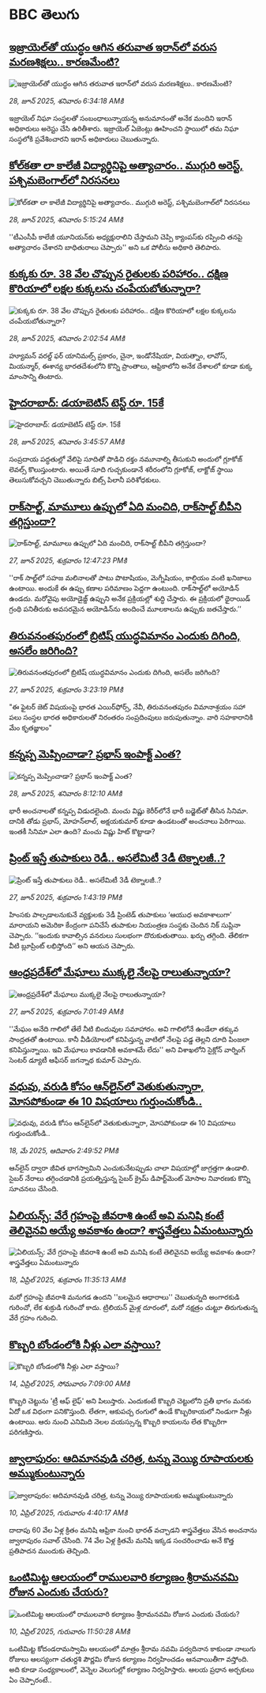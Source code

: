 # BBC తెలుగు## [ఇజ్రాయెల్‌తో యుద్ధం ఆగిన తరువాత ఇరాన్‌లో వరుస మరణశిక్షలు.. కారణమేంటి?](https://www.bbc.com/telugu/articles/cq53w1yp18vo?at_campaign=githubrss)![ఇజ్రాయెల్‌తో యుద్ధం ఆగిన తరువాత ఇరాన్‌లో వరుస మరణశిక్షలు.. కారణమేంటి?](https://ichef.bbci.co.uk/ace/ws/240/cpsprodpb/1af7/live/1d8f7b40-53d4-11f0-bea6-d3a7d9cadd4d.jpg)_28, జూన్ 2025, శనివారం 6:34:18 AMకి_ఇజ్రాయెల్ నిఘా సంస్థలతో సంబంధాలున్నాయన్న అనుమానంతో అనేక మందిని ఇరాన్ అధికారులు అరెస్టు చేసి ఉరితీశారు.
ఇజ్రాయెల్ ఏజెంట్లు ఊహించని స్థాయిలో తమ నిఘా సంస్థలోకి ప్రవేశించారని ఇరాన్ అధికారులు చెబుతున్నారు.## [కోల్‌కతా లా కాలేజీ విద్యార్థినిపై అత్యాచారం.. ముగ్గురి అరెస్ట్, పశ్చిమబెంగాల్‌లో నిరసనలు](https://www.bbc.com/telugu/articles/c1jwxy22p94o?at_campaign=githubrss)![కోల్‌కతా లా కాలేజీ విద్యార్థినిపై అత్యాచారం.. ముగ్గురి అరెస్ట్, పశ్చిమబెంగాల్‌లో నిరసనలు](https://ichef.bbci.co.uk/ace/ws/240/cpsprodpb/fd10/live/13263000-53d3-11f0-a2ff-17a82c2e8bc4.jpg)_28, జూన్ 2025, శనివారం 5:15:24 AMకి_''టీఎంసీపీ కాలేజీ యూనియన్‌కు అధ్యక్షురాలిని చేస్తామని చెప్పి క్యాంపస్‌కు రప్పించి తనపై అత్యాచారం చేశారని బాధితురాలు చెప్పారు'' అని ఒక పోలీసు అధికారి తెలిపారు.## [కుక్కకు రూ. 38 వేల చొప్పున రైతులకు పరిహారం.. దక్షిణ కొరియాలో లక్షల కుక్కలను చంపేయబోతున్నారా?](https://www.bbc.com/telugu/articles/c939kzdp7wwo?at_campaign=githubrss)![కుక్కకు రూ. 38 వేల చొప్పున రైతులకు పరిహారం.. దక్షిణ కొరియాలో లక్షల కుక్కలను చంపేయబోతున్నారా?](https://ichef.bbci.co.uk/ace/ws/240/cpsprodpb/bb6d/live/814b54b0-52a3-11f0-a2ff-17a82c2e8bc4.jpg)_28, జూన్ 2025, శనివారం 2:02:54 AMకి_హ్యూమన్ వరల్డ్ ఫర్ యానిమల్స్ ప్రకారం, చైనా, ఇండోనేషియా, వియత్నాం, లావోస్, మియన్మార్, ఈశాన్య భారతదేశంలోని కొన్ని ప్రాంతాలు, ఆఫ్రికాలోని అనేక దేశాలలో కూడా కుక్క మాంసాన్ని తింటారు.## [హైదరాబాద్: డయాబెటిస్ టెస్ట్ రూ. 15కే ](https://www.bbc.com/telugu/articles/clyl5770krwo?at_campaign=githubrss)![హైదరాబాద్: డయాబెటిస్ టెస్ట్ రూ. 15కే ](https://ichef.bbci.co.uk/ace/ws/240/cpsprodpb/60d5/live/6024fe00-53d2-11f0-ba89-c9ba097d254d.jpg)_28, జూన్ 2025, శనివారం 3:45:57 AMకి_సంప్రదాయ పద్ధతుల్లో వేలిపై సూదితో పొడిచి రక్తం నమూనాల్ని తీసుకుని అందులో గ్లూకోజ్ లెవల్స్ కొలుస్తుంటారు. అయితే సూది గుచ్చకుండానే శరీరంలోని గ్లూకోజ్, లాక్టోజ్ స్థాయి తెలుసుకోవచ్చని చెబుతున్నారు బిట్స్ పిలానీ పరిశోధకులు.## [రాక్‌సాల్ట్, మామూలు ఉప్పులో ఏది మంచిది, రాక్‌సాల్ట్ బీపీని తగ్గిస్తుందా?](https://www.bbc.com/telugu/articles/c7vrzz01jzzo?at_campaign=githubrss)![రాక్‌సాల్ట్, మామూలు ఉప్పులో ఏది మంచిది, రాక్‌సాల్ట్ బీపీని తగ్గిస్తుందా?](https://ichef.bbci.co.uk/ace/ws/240/cpsprodpb/b8e8/live/43330220-5354-11f0-8b68-bb939ed7a4d9.jpg)_27, జూన్ 2025, శుక్రవారం 12:47:23 PMకి_''రాక్ సాల్ట్‌లో సహజ మలినాలతో పాటు పొటాషియం, మెగ్నీషియం, కాల్షియం వంటి ఖనిజాలు ఉంటాయి. అందుకే ఈ ఉప్పు కణాల పరిమాణం పెద్దగా ఉంటుంది. రాక్‌సాల్ట్‌లో అయోడిన్‌ ఉండదు. మరోవైపు అయోడైజ్డ్ ఉప్పుని అనేక ప్రక్రియల్లో శుద్ధి చేస్తారు. ఈ ప్రక్రియలో థైరాయిడ్ గ్రంథి పనితీరుకు అవసరమైన అయోడిన్‌ను అందించే మూలకాలను ఉప్పుకు జతచేస్తారు.’’## [తిరువనంతపురంలో బ్రిటిష్ యుద్ధవిమానం ఎందుకు దిగింది, అసలేం జరిగింది? ](https://www.bbc.com/telugu/articles/cp8mv91lgv4o?at_campaign=githubrss)![తిరువనంతపురంలో బ్రిటిష్ యుద్ధవిమానం ఎందుకు దిగింది, అసలేం జరిగింది? ](https://ichef.bbci.co.uk/ace/ws/240/cpsprodpb/e76e/live/e7dea570-5351-11f0-8485-7bd50fa63665.jpg)_27, జూన్ 2025, శుక్రవారం 3:23:19 PMకి_"ఈ ఫైటర్ జెట్ విషయంపై భారత ఎయిర్‌ఫోర్స్, నేవీ, తిరువనంతపురం విమానాశ్రయం సహా పలు సంస్థల భారత అధికారులతో నిరంతరం సంప్రదింపులు జరుపుతున్నాం. వారి సహకారానికి మేం కృతజ్ఞులం"## [కన్నప్ప మెప్పించాడా? ప్రభాస్ ఇంపాక్ట్ ఎంత?](https://www.bbc.com/telugu/articles/cgrxgvkwneqo?at_campaign=githubrss)![కన్నప్ప మెప్పించాడా? ప్రభాస్ ఇంపాక్ట్ ఎంత?](https://ichef.bbci.co.uk/ace/ws/240/cpsprodpb/0c62/live/beca5440-53f1-11f0-a2ff-17a82c2e8bc4.jpg)_28, జూన్ 2025, శనివారం 8:12:10 AMకి_భారీ అంచ‌నాల‌తో క‌న్న‌ప్ప విడుద‌లైంది. మంచు విష్ణు కెరీర్‌లోనే భారీ బ‌డ్జెట్‌తో తీసిన సినిమా. దానికి తోడు ప్ర‌భాస్‌, మోహ‌న్‌లాల్‌, అక్ష‌యకుమార్ కూడా ఉండ‌టంతో అంచనాలు పెరిగాయి. ఇంతకీ సినిమా ఎలా ఉంది? మంచు విష్ణు హిట్ కొట్టాడా?## [ప్రింట్ ఇస్తే తుపాకులు రెడీ.. అసలేమిటీ 3డీ టెక్నాలజీ..?](https://www.bbc.com/telugu/articles/c625w9wzpl2o?at_campaign=githubrss)![ప్రింట్ ఇస్తే తుపాకులు రెడీ.. అసలేమిటీ 3డీ టెక్నాలజీ..?](https://ichef.bbci.co.uk/ace/ws/240/cpsprodpb/266f/live/283fb590-4f2a-11f0-9e1f-35b532a0313e.jpg)_27, జూన్ 2025, శుక్రవారం 1:43:19 PMకి_హింసకు పాల్పడాలనుకునే వ్యక్తులకు 3డీ ప్రింటెడ్ తుపాకులు ‘ఆయుధ అవకాశాలుగా’ మారాయని అమెరికా కేంద్రంగా పనిచేసే తుపాకుల నియంత్రణ సంస్థకు చెందిన నిక్‌ సుప్లినా చెప్పారు. ‘‘ఇందుకు కావాల్సిన వనరులు సులభంగా దొరుకుతుతాయి. ఖర్చు తగ్గింది. తేలికగా వీటి బ్లూప్రింట్ లభిస్తోంది’’ అని ఆయన చెప్పారు.## [ఆంధ్రప్రదేశ్‌లో మేఘాలు ముక్కలై నేలపై రాలుతున్నాయా?](https://www.bbc.com/telugu/articles/cq8zynkpj94o?at_campaign=githubrss)![ఆంధ్రప్రదేశ్‌లో మేఘాలు ముక్కలై నేలపై రాలుతున్నాయా?](https://ichef.bbci.co.uk/ace/ws/240/cpsprodpb/15bb/live/4084f290-5327-11f0-84fa-777e140dbfd4.jpg)_27, జూన్ 2025, శుక్రవారం 7:01:49 AMకి_''మేఘం అనేది గాలిలో తేలే నీటి బిందువుల సమాహారం. అవి గాలిలోనే ఉండేలా తక్కువ సాంద్రతతో ఉంటాయి. కానీ వీడియోలలో కనిపిస్తున్న వాటిలో నేలపై పడ్డ తెల్లని దూది పింజలా కనిపిస్తున్నాయి. ఇవి మేఘాలు కావడానికి అవకాశమే లేదు'' అని విశాఖలోని సైక్లోన్ వార్నింగ్ సెంటర్ డ్యూటీ ఆఫీసర్ జగన్నాథ కుమార్ చెప్పారు.## [వధువు, వరుడి కోసం ఆన్‌లైన్‌లో వెతుకుతున్నారా, మోసపోకుండా ఈ 10 విషయాలు గుర్తుంచుకోండి..](https://www.bbc.com/telugu/articles/c5yrny82136o?at_campaign=githubrss)![వధువు, వరుడి కోసం ఆన్‌లైన్‌లో వెతుకుతున్నారా, మోసపోకుండా ఈ 10 విషయాలు గుర్తుంచుకోండి..](https://ichef.bbci.co.uk/ace/ws/240/cpsprodpb/74cc/live/3f04f8a0-28fe-11f0-8c66-ebf25fc2cfef.jpg)_18, మే 2025, ఆదివారం 2:49:52 PMకి_ఆన్‌లైన్ ద్వారా జీవిత భాగస్వామిని ఎంచుకునేటప్పుడు చాలా విషయాల్లో జాగ్రత్తగా ఉండాలి. సైబర్ నేరాలు తగ్గించడానికి ప్రయత్నిస్తున్న సైబర్ క్రైమ్ డిపార్ట్‌మెంట్ మోసాల నివారణకు కొన్ని సూచనలు చేసింది.## [ఏలియన్స్: వేరే గ్రహంపై జీవరాశి ఉంటే అవి మనిషి కంటే తెలివైనవి అయ్యే అవకాశం ఉందా? శాస్త్రవేత్తలు ఏమంటున్నారు](https://www.bbc.com/telugu/articles/cn7xelz1r85o?at_campaign=githubrss)![ఏలియన్స్: వేరే గ్రహంపై జీవరాశి ఉంటే అవి మనిషి కంటే తెలివైనవి అయ్యే అవకాశం ఉందా? శాస్త్రవేత్తలు ఏమంటున్నారు](https://ichef.bbci.co.uk/ace/ws/240/cpsprodpb/b07b/live/a29a56f0-1b9b-11f0-a455-cf1d5f751d2f.png)_18, ఏప్రిల్ 2025, శుక్రవారం 11:35:13 AMకి_మరో గ్రహంపై జీవరాశి మనుగడ ఉందని ''బలమైన ఆధారాలు'' చెబుతున్నది అంగారకుడి గురించో, లేక శుక్రుడి గురించో కాదు. ట్రిలియన్ మైళ్ల దూరంలో, మరో నక్షత్రం చుట్టూ తిరుగుతున్న వేరే గ్రహం గురించి.## [కొబ్బరి బోండంలోకి నీళ్లు ఎలా వస్తాయి?](https://www.bbc.com/telugu/articles/czjn4mzxxy8o?at_campaign=githubrss)![కొబ్బరి బోండంలోకి నీళ్లు ఎలా వస్తాయి?](https://ichef.bbci.co.uk/ace/ws/240/cpsprodpb/46c5/live/684a55e0-18fd-11f0-8b11-7756b7b808cc.jpg)_14, ఏప్రిల్ 2025, సోమవారం 7:09:00 AMకి_కొబ్బరి చెట్టును 'ట్రీ ఆఫ్ లైఫ్' అని పిలుస్తారు. ఎందుకంటే కొబ్బరి చెట్టులోని ప్రతీ భాగం మనకు ఏదో ఒక విధంగా పనికొస్తుంది. లేతగా, ఆకుపచ్చ రంగులో ఉండే కొబ్బరికాయలో నిండుగా నీళ్లు ఉంటాయి. ఆరు నుంచి ఎనిమిది నెలల వయస్సున్న కొబ్బరి కాయలను లేత కొబ్బరిగా పరిగణిస్తారు.## [జ్వాలాపురం: ఆదిమానవుడి చరిత్ర, టన్ను వెయ్యి రూపాయలకు అమ్ముకుంటున్నారు ](https://www.bbc.com/telugu/articles/creqqnwdd5qo?at_campaign=githubrss)![జ్వాలాపురం: ఆదిమానవుడి చరిత్ర, టన్ను వెయ్యి రూపాయలకు అమ్ముకుంటున్నారు ](https://ichef.bbci.co.uk/ace/ws/240/cpsprodpb/765e/live/b472e2d0-15b4-11f0-842b-a7355694993d.jpg)_10, ఏప్రిల్ 2025, గురువారం 4:40:17 AMకి_దాదాపు 60 వేల ఏళ్ల క్రితం మనిషి ఆఫ్రికా నుంచి భారత్ వచ్చాడని శాస్త్రవేత్తలు వేసిన అంచనాను జ్వాలాపురం సవాల్ చేసింది. 74 వేల ఏళ్ల క్రితమే మనిషి ఇక్కడ సంచరించాడు అనే కొత్త ప్రతిపాదన ముందుకు తెచ్చింది.## [ఒంటిమిట్ట ఆలయంలో రాములవారి కల్యాణం శ్రీరామనవమి రోజున ఎందుకు చేయరు?](https://www.bbc.com/telugu/articles/ce822j5e465o?at_campaign=githubrss)![ఒంటిమిట్ట ఆలయంలో రాములవారి కల్యాణం శ్రీరామనవమి రోజున ఎందుకు చేయరు?](https://ichef.bbci.co.uk/ace/ws/240/cpsprodpb/fed5/live/25534d40-1601-11f0-b58a-6113af226972.jpg)_10, ఏప్రిల్ 2025, గురువారం 11:50:28 AMకి_ఒంటిమిట్ట కోదండరామస్వామి ఆలయంలో మాత్రం శ్రీరామ నవమి పర్వదినాన కాకుండా నాలుగు రోజులు ఆలస్యంగా చతుర్దశి పౌర్ణమి రోజున కల్యాణం నిర్వహించడం ఆనవాయితీగా వస్తోంది. అది కూడా సంధ్యకాలంలో, వెన్నెల వెలుగుల్లో కల్యాణం నిర్వహిస్తారు. ఆలయ ప్రధాన అర్చకులు ఏం చెప్పారంటే..